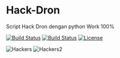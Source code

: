 # Hack-Dron
Script Hack Dron dengan python Work 100%

[![Build Status](https://img.shields.io/github/forks/menang22/Hack-Dron.svg)](https://github.com/menang22/Hack-Dron)
[![Build Status](https://img.shields.io/github/stars/menang22/Hack-Dron.svg)](https://github.com/menang22/Hack-Dron)
[![License](https://img.shields.io/github/license/menang22/Hack-Dron.svg)](https://github.com/menang22/Hack-Dron)

<img src="https://cdn1-production-images-kly.akamaized.net/sEhrh8UMhYHbU7vOmlzYaF8ZUPw=/750x416/smart/filters:quality(75):strip_icc():format(webp)/kly-media-production/medias/1588999/original/067512300_1494308992-000_par7480350.jpg" alt=Hackers>

<img src="https://akcdn.detik.net.id/visual/2020/11/23/infografisawas-dibobol-hacker-jangan-pakai-10-password-buruk-ini_169.jpeg?w=360&q=90" alt=Hackers2>

